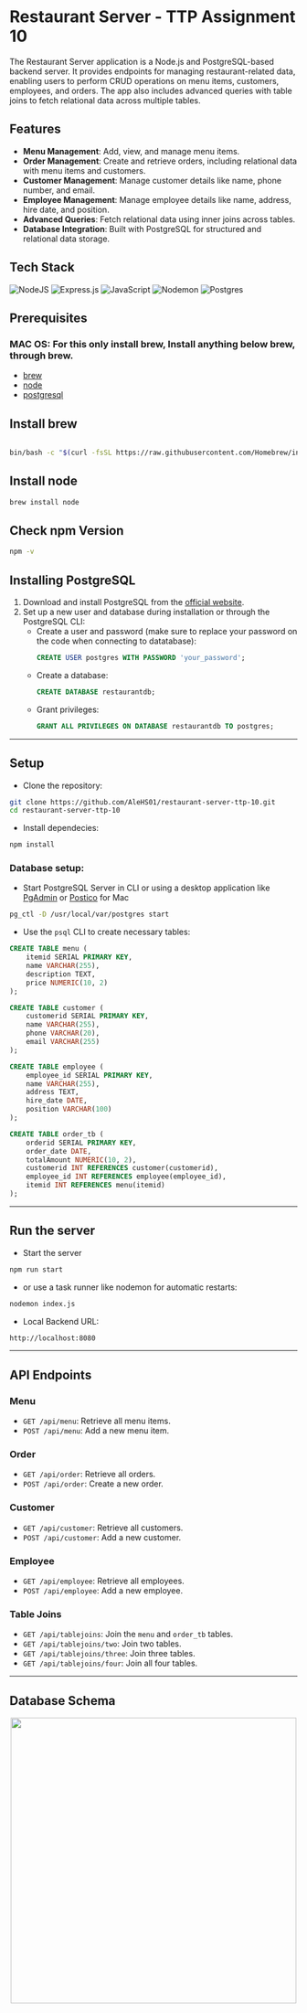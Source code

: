 # Restaurant Server - TTP Assignment 10

The Restaurant Server application is a Node.js and PostgreSQL-based backend server. It provides endpoints for managing restaurant-related data, enabling users to perform CRUD operations on menu items, customers, employees, and orders. The app also includes advanced queries with table joins to fetch relational data across multiple tables.

## Features

- **Menu Management**: Add, view, and manage menu items.
- **Order Management**: Create and retrieve orders, including relational data with menu items and customers.
- **Customer Management**: Manage customer details like name, phone number, and email.
- **Employee Management**: Manage employee details like name, address, hire date, and position.
- **Advanced Queries**: Fetch relational data using inner joins across tables.
- **Database Integration**: Built with PostgreSQL for structured and relational data storage.


## Tech Stack
![NodeJS](https://img.shields.io/badge/node.js-6DA55F?style=for-the-badge&logo=node.js&logoColor=white)
![Express.js](https://img.shields.io/badge/express.js-%23404d59.svg?style=for-the-badge&logo=express&logoColor=%2361DAFB)
![JavaScript](https://img.shields.io/badge/javascript-%23323330.svg?style=for-the-badge&logo=javascript&logoColor=%23F7DF1E)
![Nodemon](https://img.shields.io/badge/NODEMON-%23323330.svg?style=for-the-badge&logo=nodemon&logoColor=%BBDEAD)
![Postgres](https://img.shields.io/badge/postgres-%23316192.svg?style=for-the-badge&logo=postgresql&logoColor=white)

## Prerequisites

### MAC OS: For this only install **brew**, Install anything below **brew**, through **brew**.
- [brew](https://brew.sh/)
- [node](https://nodejs.org/en)
- [postgresql](https://www.postgresql.org)
  
## Install brew

```bash

bin/bash -c "$(curl -fsSL https://raw.githubusercontent.com/Homebrew/install/HEAD/install.sh)"

```

## Install node

```bash
brew install node
```
## Check npm Version
```bash
npm -v
```
## Installing PostgreSQL
1. Download and install PostgreSQL from the [official website](https://www.postgresql.org/download/).
2. Set up a new user and database during installation or through the PostgreSQL CLI:
   - Create a user and password (make sure to replace your password on the code when connecting to datatabase):  
     ```sql
     CREATE USER postgres WITH PASSWORD 'your_password';
     ```
   - Create a database:  
     ```sql
     CREATE DATABASE restaurantdb;
     ```
   - Grant privileges:  
     ```sql
     GRANT ALL PRIVILEGES ON DATABASE restaurantdb TO postgres;
     ```
---

## Setup
- Clone the repository:

```bash
git clone https://github.com/AleHS01/restaurant-server-ttp-10.git
cd restaurant-server-ttp-10
```
- Install dependecies:
```bash
npm install
```
### Database setup:
- Start PostgreSQL Server in CLI or using a desktop application like [PgAdmin](https://www.pgadmin.org) or [Postico](https://eggerapps.at/postico2/) for Mac
```bash
pg_ctl -D /usr/local/var/postgres start
```

- Use the `psql` CLI to create necessary tables:
```sql
CREATE TABLE menu (
    itemid SERIAL PRIMARY KEY,
    name VARCHAR(255),
    description TEXT,
    price NUMERIC(10, 2)
);

CREATE TABLE customer (
    customerid SERIAL PRIMARY KEY,
    name VARCHAR(255),
    phone VARCHAR(20),
    email VARCHAR(255)
);

CREATE TABLE employee (
    employee_id SERIAL PRIMARY KEY,
    name VARCHAR(255),
    address TEXT,
    hire_date DATE,
    position VARCHAR(100)
);

CREATE TABLE order_tb (
    orderid SERIAL PRIMARY KEY,
    order_date DATE,
    totalAmount NUMERIC(10, 2),
    customerid INT REFERENCES customer(customerid),
    employee_id INT REFERENCES employee(employee_id),
    itemid INT REFERENCES menu(itemid)
);

```

---


## Run the server
- Start the server
```bash
npm run start
```
- or use a task runner like nodemon for automatic restarts:
```bash
nodemon index.js
```

- Local Backend URL:
```bash
http://localhost:8080
```
---

## API Endpoints

### Menu
- `GET /api/menu`: Retrieve all menu items.
- `POST /api/menu`: Add a new menu item.

### Order
- `GET /api/order`: Retrieve all orders.
- `POST /api/order`: Create a new order.

### Customer
- `GET /api/customer`: Retrieve all customers.
- `POST /api/customer`: Add a new customer.

### Employee
- `GET /api/employee`: Retrieve all employees.
- `POST /api/employee`: Add a new employee.

### Table Joins
- `GET /api/tablejoins`: Join the `menu` and `order_tb` tables.
- `GET /api/tablejoins/two`: Join two tables.
- `GET /api/tablejoins/three`: Join three tables.
- `GET /api/tablejoins/four`: Join all four tables.

---

## Database Schema
<div align="center">
  <img width="500px" src="https://github.com/user-attachments/assets/41eadf92-679f-4129-8b0b-683311e44486">
</div>

